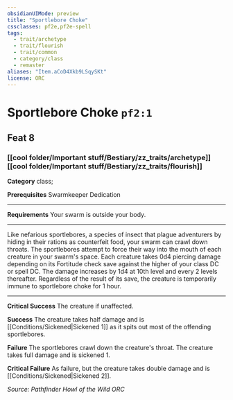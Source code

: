 ```yaml
---
obsidianUIMode: preview
title: "Sportlebore Choke"
cssclasses: pf2e,pf2e-spell
tags:
  - trait/archetype
  - trait/flourish
  - trait/common
  - category/class
  - remaster
aliases: "Item.aCoD4Xkb9LSqySKt"
license: ORC
---
```

# Sportlebore Choke `pf2:1`
## Feat 8
### [[cool folder/Important stuff/Bestiary/zz_traits/archetype]][[cool folder/Important stuff/Bestiary/zz_traits/flourish]]

**Category** class; 



**Prerequisites** Swarmkeeper Dedication
* * *
**Requirements** Your swarm is outside your body.

* * *

Like nefarious sportlebores, a species of insect that plague adventurers by hiding in their rations as counterfeit food, your swarm can crawl down throats. The sportlebores attempt to force their way into the mouth of each creature in your swarm's space. Each creature takes 0d4 piercing damage depending on its Fortitude check save against the higher of your class DC or spell DC. The damage increases by 1d4 at 10th level and every 2 levels thereafter. Regardless of the result of its save, the creature is temporarily immune to sportlebore choke for 1 hour.

* * *

**Critical Success** The creature if unaffected.

**Success** The creature takes half damage and is [[Conditions/Sickened|Sickened 1]] as it spits out most of the offending sportlebores.

**Failure** The sportlebores crawl down the creature's throat. The creature takes full damage and is sickened 1.

**Critical Failure** As failure, but the creature takes double damage and is [[Conditions/Sickened|Sickened 2]].

*Source: Pathfinder Howl of the Wild*
*ORC*